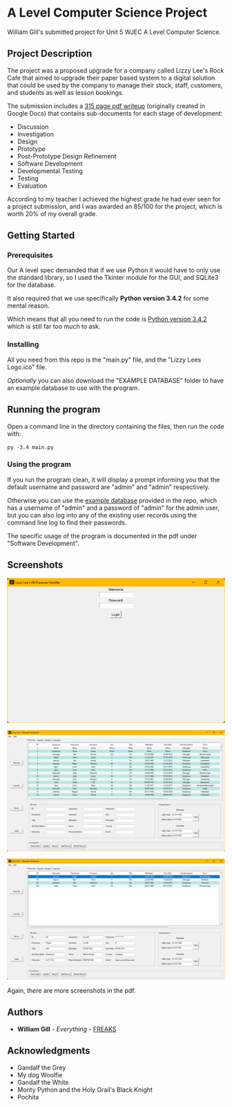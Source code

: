 # A Level Computer Science Project

William Gill's submitted project for Unit 5 WJEC A Level Computer Science.

## Project Description

The project was a proposed upgrade for a company called Lizzy Lee's Rock Cafe that aimed to upgrade their paper based system to a digital solution that could be used by the company to manage their stock, staff, customers, and students as well as lesson bookings.

The submission includes a [315 page pdf writeup](SUBMISSION.pdf) (originally created in Google Docs) that contains sub-documents for each stage of development:

* Discussion
* Investigation
* Design
* Prototype
* Post-Prototype Design Refinement
* Software Development
* Developmental Testing
* Testing
* Evaluation

According to my teacher I achieved the highest grade he had ever seen for a project submission, and I was awarded an 85/100 for the project, which is worth 20% of my overall grade.

## Getting Started

### Prerequisites

Our A level spec demanded that if we use Python it would have to only use the standard library, so I used the Tkinter module for the GUI, and SQLite3 for the database.

It also required that we use specifically **Python version 3.4.2** for some mental reason.

Which means that all you need to run the code is [Python version 3.4.2](https://www.python.org/downloads/release/python-342/) which is still far too much to ask.


### Installing

All you need from this repo is the "main.py" file, and the "Lizzy Lees Logo.ico" file. 

*Optionally* you can also download the "EXAMPLE DATABASE" folder to have an example database to use with the program.


## Running the program

Open a command line in the directory containing the files, then run the code with:

```
py -3.4 main.py
```

### Using the program

If you run the program clean, it will display a prompt informing you that the default username and password are "admin" and "admin" respectively.

Otherwise you can use the [example database](EXAMPLE_DATABASE/savedata.lzl) provided in the repo, which has a username of "admin" and a password of "admin" for the admin user, but you can also log into any of the existing user records using the command line log to find their passwords.

The specific usage of the program is documented in the pdf under "Software Development".

## Screenshots
![Login screen](image-1.png)

![Home Landing](image.png)

![Date range filter and selected record](image-2.png)

Again, there are more screenshots in the pdf.

## Authors

* **William Gill** - *Everything* - [FREAKS](www.freaks.org.uk)

## Acknowledgments

* Gandalf the Grey
* My dog Woolfie
* Gandalf the White
* Monty Python and the Holy Grail's Black Knight
* Pochita
